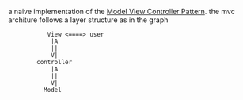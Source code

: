 a naive implementation of the [Model View Controller Pattern](https://en.wikipedia.org/wiki/Model-view-controller/).
the mvc architure follows a layer structure as in the graph

               View <====> user
                |A
                ||
                V|        
            controller 
                |A
                ||
                V| 
              Model
